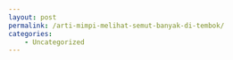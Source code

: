 ```yaml
---
layout: post
permalink: /arti-mimpi-melihat-semut-banyak-di-tembok/
categories:
    - Uncategorized
---
```


